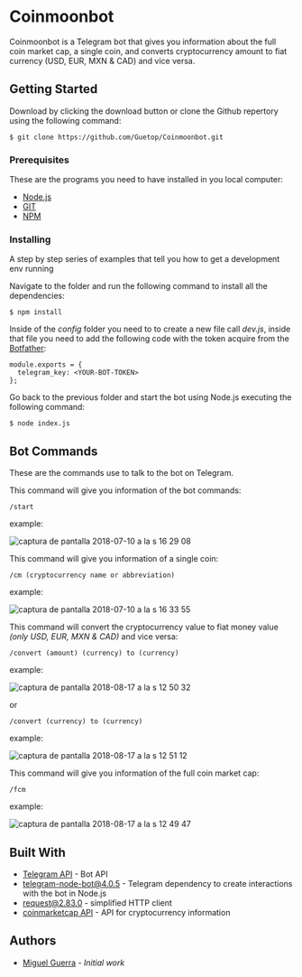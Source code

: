# Coinmoonbot

Coinmoonbot is a Telegram bot that gives you information about the full coin market cap, a single coin, and converts cryptocurrency amount to fiat currency (USD, EUR, MXN & CAD) and vice versa.

## Getting Started

Download by clicking the download button or clone the Github repertory using the following command:

```
$ git clone https://github.com/Guetop/Coinmoonbot.git
```

### Prerequisites

These are the programs you need to have installed in you local computer:

- [Node.js](https://nodejs.org/)
- [GIT](https://git-scm.com/)
- [NPM](https://www.npmjs.com/)

### Installing

A step by step series of examples that tell you how to get a development env running

Navigate to the folder and run the following command to install all the dependencies:

```
$ npm install
```

Inside of the _config_ folder you need to to create a new file call _dev.js_, inside that file you need to add the following code with the token acquire from the [Botfather](https://core.telegram.org/bots):

```
module.exports = {
  telegram_key: <YOUR-BOT-TOKEN>
};
```

Go back to the previous folder and start the bot using Node.js executing the following command:

```
$ node index.js
```

## Bot Commands

These are the commands use to talk to the bot on Telegram.

This command will give you information of the bot commands:

```
/start
```
example:

![captura de pantalla 2018-07-10 a la s 16 29 08](https://user-images.githubusercontent.com/17505216/44280625-ec2cab80-a21a-11e8-85e5-803d962211cb.png)

This command will give you information of a single coin:

```
/cm (cryptocurrency name or abbreviation)
```
example:

![captura de pantalla 2018-07-10 a la s 16 33 55](https://user-images.githubusercontent.com/17505216/44280714-2138fe00-a21b-11e8-9e12-82acd411e1d6.png)


This command will convert the cryptocurrency value to fiat money value _(only USD, EUR, MXN & CAD)_ and vice versa:

```
/convert (amount) (currency) to (currency)
```
example:

![captura de pantalla 2018-08-17 a la s 12 50 32](https://user-images.githubusercontent.com/17505216/44281169-80e3d900-a21c-11e8-8ae0-2a178a368e2b.png)

or

```
/convert (currency) to (currency)
```
example:

![captura de pantalla 2018-08-17 a la s 12 51 12](https://user-images.githubusercontent.com/17505216/44281241-b8528580-a21c-11e8-8f29-9ade6a422b8a.png)

This command will give you information of the full coin market cap:

```
/fcm
```
example:

![captura de pantalla 2018-08-17 a la s 12 49 47](https://user-images.githubusercontent.com/17505216/44281275-dddf8f00-a21c-11e8-919c-ce92ad4db036.png)

## Built With

- [Telegram API](https://core.telegram.org/) - Bot API
- [telegram-node-bot@4.0.5](https://www.npmjs.com/package/telegram-node-bot) - Telegram dependency to create interactions with the bot in Node.js
- [request@2.83.0](https://www.npmjs.com/package/request) - simplified HTTP client
- [coinmarketcap API](https://coinmarketcap.com/api/) - API for cryptocurrency information

## Authors

- [Miguel Guerra](https://www.linkedin.com/in/miguel-e-guerra-9b75bb111/) - _Initial work_

